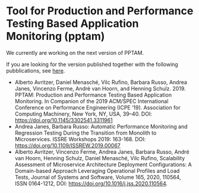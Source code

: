 # Tool for Production and Performance Testing Based Application Monitoring (pptam)

We currently are working on the next version of PPTAM.

If you are looking for the version published together with the following pubblications, see [here](archive/README.md).

- Alberto Avritzer, Daniel Menasché, Vilc Rufino, Barbara Russo, Andrea Janes, Vincenzo Ferme, André van Hoorn, and Henning Schulz. 2019. PPTAM: Production and Performance Testing Based Application Monitoring. In Companion of the 2019 ACM/SPEC International Conference on Performance Engineering (ICPE ’19). Association for Computing Machinery, New York, NY, USA, 39–40. DOI: https://doi.org/10.1145/3302541.3311961
- Andrea Janes, Barbara Russo:
  Automatic Performance Monitoring and Regression Testing During the Transition from Monolith to Microservices. ISSRE Workshops 2019: 163-168. DOI: https://doi.org/10.1109/ISSREW.2019.00067
- Alberto Avritzer, Vincenzo Ferme, Andrea Janes, Barbara Russo, André van Hoorn, Henning Schulz, Daniel Menasché, Vilc Rufino,
  Scalability Assessment of Microservice Architecture Deployment Configurations: A Domain-based Approach Leveraging Operational Profiles and Load Tests,
  Journal of Systems and Software, Volume 165, 2020, 110564, ISSN 0164-1212, DOI: https://doi.org/10.1016/j.jss.2020.110564.
